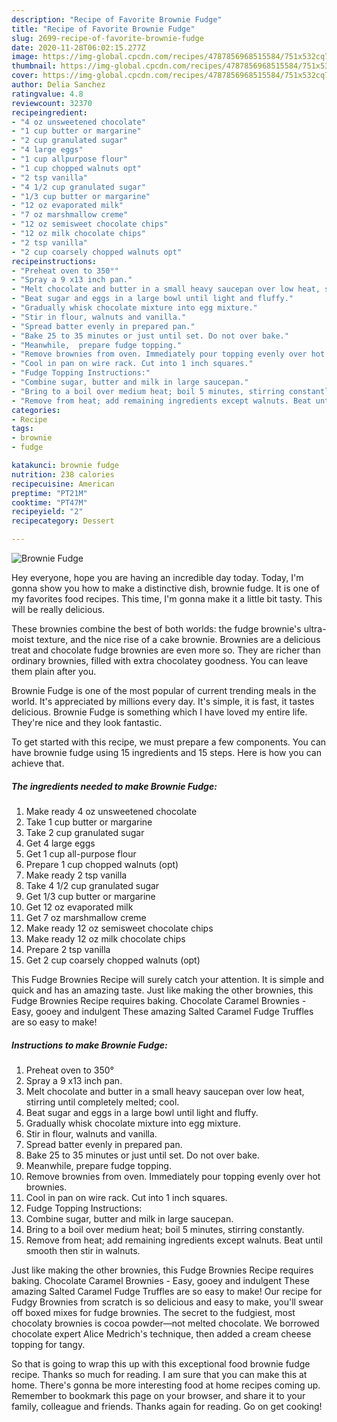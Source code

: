 ```yaml
---
description: "Recipe of Favorite Brownie Fudge"
title: "Recipe of Favorite Brownie Fudge"
slug: 2699-recipe-of-favorite-brownie-fudge
date: 2020-11-28T06:02:15.277Z
image: https://img-global.cpcdn.com/recipes/4787856968515584/751x532cq70/brownie-fudge-recipe-main-photo.jpg
thumbnail: https://img-global.cpcdn.com/recipes/4787856968515584/751x532cq70/brownie-fudge-recipe-main-photo.jpg
cover: https://img-global.cpcdn.com/recipes/4787856968515584/751x532cq70/brownie-fudge-recipe-main-photo.jpg
author: Delia Sanchez
ratingvalue: 4.8
reviewcount: 32370
recipeingredient:
- "4 oz unsweetened chocolate"
- "1 cup butter or margarine"
- "2 cup granulated sugar"
- "4 large eggs"
- "1 cup allpurpose flour"
- "1 cup chopped walnuts opt"
- "2 tsp vanilla"
- "4 1/2 cup granulated sugar"
- "1/3 cup butter or margarine"
- "12 oz evaporated milk"
- "7 oz marshmallow creme"
- "12 oz semisweet chocolate chips"
- "12 oz milk chocolate chips"
- "2 tsp vanilla"
- "2 cup coarsely chopped walnuts opt"
recipeinstructions:
- "Preheat oven to 350°"
- "Spray a 9 x13 inch pan."
- "Melt chocolate and butter in a small heavy saucepan over low heat, stirring until completely melted; cool."
- "Beat sugar and eggs in a large bowl until light and fluffy."
- "Gradually whisk chocolate mixture into egg mixture."
- "Stir in flour, walnuts and vanilla."
- "Spread batter evenly in prepared pan."
- "Bake 25 to 35 minutes or just until set. Do not over bake."
- "Meanwhile,  prepare fudge topping."
- "Remove brownies from oven. Immediately pour topping evenly over hot brownies."
- "Cool in pan on wire rack. Cut into 1 inch squares."
- "Fudge Topping Instructions:"
- "Combine sugar, butter and milk in large saucepan."
- "Bring to a boil over medium heat; boil 5 minutes, stirring constantly."
- "Remove from heat; add remaining ingredients except walnuts. Beat until smooth then stir in walnuts."
categories:
- Recipe
tags:
- brownie
- fudge

katakunci: brownie fudge 
nutrition: 238 calories
recipecuisine: American
preptime: "PT21M"
cooktime: "PT47M"
recipeyield: "2"
recipecategory: Dessert

---
```



![Brownie Fudge](https://img-global.cpcdn.com/recipes/4787856968515584/751x532cq70/brownie-fudge-recipe-main-photo.jpg)

Hey everyone, hope you are having an incredible day today. Today, I'm gonna show you how to make a distinctive dish, brownie fudge. It is one of my favorites food recipes. This time, I'm gonna make it a little bit tasty. This will be really delicious.

These brownies combine the best of both worlds: the fudge brownie&#39;s ultra-moist texture, and the nice rise of a cake brownie. Brownies are a delicious treat and chocolate fudge brownies are even more so. They are richer than ordinary brownies, filled with extra chocolatey goodness. You can leave them plain after you.

Brownie Fudge is one of the most popular of current trending meals in the world. It's appreciated by millions every day. It's simple, it is fast, it tastes delicious. Brownie Fudge is something which I have loved my entire life. They're nice and they look fantastic.


To get started with this recipe, we must prepare a few components. You can have brownie fudge using 15 ingredients and 15 steps. Here is how you can achieve that.

<!--inarticleads1-->

##### The ingredients needed to make Brownie Fudge:

1. Make ready 4 oz unsweetened chocolate
1. Take 1 cup butter or margarine
1. Take 2 cup granulated sugar
1. Get 4 large eggs
1. Get 1 cup all-purpose flour
1. Prepare 1 cup chopped walnuts (opt)
1. Make ready 2 tsp vanilla
1. Take 4 1/2 cup granulated sugar
1. Get 1/3 cup butter or margarine
1. Get 12 oz evaporated milk
1. Get 7 oz marshmallow creme
1. Make ready 12 oz semisweet chocolate chips
1. Make ready 12 oz milk chocolate chips
1. Prepare 2 tsp vanilla
1. Get 2 cup coarsely chopped walnuts (opt)


This Fudge Brownies Recipe will surely catch your attention. It is simple and quick and has an amazing taste. Just like making the other brownies, this Fudge Brownies Recipe requires baking. Chocolate Caramel Brownies - Easy, gooey and indulgent These amazing Salted Caramel Fudge Truffles are so easy to make! 

<!--inarticleads2-->

##### Instructions to make Brownie Fudge:

1. Preheat oven to 350°
1. Spray a 9 x13 inch pan.
1. Melt chocolate and butter in a small heavy saucepan over low heat, stirring until completely melted; cool.
1. Beat sugar and eggs in a large bowl until light and fluffy.
1. Gradually whisk chocolate mixture into egg mixture.
1. Stir in flour, walnuts and vanilla.
1. Spread batter evenly in prepared pan.
1. Bake 25 to 35 minutes or just until set. Do not over bake.
1. Meanwhile,  prepare fudge topping.
1. Remove brownies from oven. Immediately pour topping evenly over hot brownies.
1. Cool in pan on wire rack. Cut into 1 inch squares.
1. Fudge Topping Instructions:
1. Combine sugar, butter and milk in large saucepan.
1. Bring to a boil over medium heat; boil 5 minutes, stirring constantly.
1. Remove from heat; add remaining ingredients except walnuts. Beat until smooth then stir in walnuts.


Just like making the other brownies, this Fudge Brownies Recipe requires baking. Chocolate Caramel Brownies - Easy, gooey and indulgent These amazing Salted Caramel Fudge Truffles are so easy to make! Our recipe for Fudgy Brownies from scratch is so delicious and easy to make, you&#39;ll swear off boxed mixes for fudge brownies. The secret to the fudgiest, most chocolaty brownies is cocoa powder—not melted chocolate. We borrowed chocolate expert Alice Medrich&#39;s technique, then added a cream cheese topping for tangy. 

So that is going to wrap this up with this exceptional food brownie fudge recipe. Thanks so much for reading. I am sure that you can make this at home. There's gonna be more interesting food at home recipes coming up. Remember to bookmark this page on your browser, and share it to your family, colleague and friends. Thanks again for reading. Go on get cooking!
